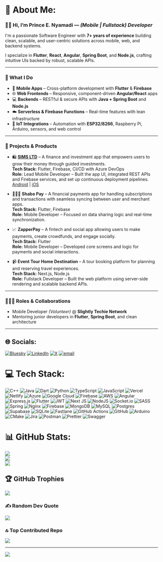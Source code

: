 # 💫 About Me:

### 👋🏽 Hi, I’m Prince E. Nyamadi — *(Mobile | Fullstack) Developer*

I'm a passionate Software Engineer with **7+ years of experience** building clean, scalable, and user-centric solutions across mobile, web, and backend systems.

I specialize in **Flutter**, **React**, **Angular**, **Spring Boot**, and **Node.js**, crafting intuitive UIs backed by robust, scalable APIs.

---

### 🚀 What I Do

- 📱 **Mobile Apps** – Cross-platform development with **Flutter** & **Firebase**  
- 🌐 **Web Frontends** – Responsive, component-driven **Angular/React** apps  
- 💻 **Backends** – RESTful & secure APIs with **Java + Spring Boot** and **Node.js**  
- ☁️ **Serverless & Firebase Functions** – Real-time features with lean infrastructure  
- 📡 **IoT Integrations** – Automation with **ESP32/8266**, Raspberry Pi, Arduino, sensors, and web control  

---

### 💼 Projects & Products

- 🛍️ **[SIMS LTD](https://www.sims.com.gh/ghanasims/management-investment-services)** – A finance and investment app that empowers users to grow their money through guided investments.  
  **Tech Stack:** Flutter, Firebase, CI/CD with Azure DevOps  
  **Role:** Lead Mobile Developer – Built the app UI, integrated REST APIs and Firebase services, and set up continuous deployment pipelines.  
  [Android](https://play.google.com/store/apps/details?id=com.stanbic.sims.sims&pcampaignid=web_share) | [iOS](https://apps.apple.com/gh/app/sims-ltd/id6443445525)

- 👩🏽‍⚕️ **Shabo Pay** – A financial payments app for handling subscriptions and transactions with seamless syncing between user and merchant apps.  
  **Tech Stack:** Flutter, Firebase  
  **Role:** Mobile Developer – Focused on data sharing logic and real-time synchronization.

- 📈 **ZapperPay** – A fintech and social app allowing users to make payments, create crowdfunds, and engage socially.  
  **Tech Stack:** Flutter  
  **Role:** Mobile Developer – Developed core screens and logic for payments and social interactions.

- 📹 **Event Tour Home Destination** – A tour booking platform for planning and reserving travel experiences.  
  **Tech Stack:** Next.js, Node.js  
  **Role:** Fullstack Developer – Built the web platform using server-side rendering and scalable backend APIs.

---

### 👨🏽‍💻 Roles & Collaborations

- Mobile Developer *(Volunteer)* @ **Slightly Techie Network** 
- Mentoring junior developers in **Flutter**, **Spring Boot**, and clean architecture  

---


## 🌐 Socials:
[![Bluesky](https://img.shields.io/badge/bluesky-0285FF?style=for-the-badge&logo=bluesky&logoColor=%23FFFFFF)](https://bsky.app/profile/princenyamadi) [![LinkedIn](https://img.shields.io/badge/LinkedIn-%230077B5.svg?logo=linkedin&logoColor=white)](https://linkedin.com/in/prince-nyamadi-51a0401a7/) [![X](https://img.shields.io/badge/X-black.svg?logo=X&logoColor=white)](https://x.com/princenyamadi) [![email](https://img.shields.io/badge/Email-D14836?logo=gmail&logoColor=white)](mailto:princenyamadi.pn@gmail.com) 

# 💻 Tech Stack:
![C++](https://img.shields.io/badge/c++-%2300599C.svg?style=for-the-badge&logo=c%2B%2B&logoColor=white) ![Java](https://img.shields.io/badge/java-%23ED8B00.svg?style=for-the-badge&logo=openjdk&logoColor=white) ![Dart](https://img.shields.io/badge/dart-%230175C2.svg?style=for-the-badge&logo=dart&logoColor=white) ![Python](https://img.shields.io/badge/python-3670A0?style=for-the-badge&logo=python&logoColor=ffdd54) ![TypeScript](https://img.shields.io/badge/typescript-%23007ACC.svg?style=for-the-badge&logo=typescript&logoColor=white) ![JavaScript](https://img.shields.io/badge/javascript-%23323330.svg?style=for-the-badge&logo=javascript&logoColor=%23F7DF1E) ![Vercel](https://img.shields.io/badge/vercel-%23000000.svg?style=for-the-badge&logo=vercel&logoColor=white) ![Netlify](https://img.shields.io/badge/netlify-%23000000.svg?style=for-the-badge&logo=netlify&logoColor=#00C7B7) ![Azure](https://img.shields.io/badge/azure-%230072C6.svg?style=for-the-badge&logo=microsoftazure&logoColor=white) ![Google Cloud](https://img.shields.io/badge/GoogleCloud-%234285F4.svg?style=for-the-badge&logo=google-cloud&logoColor=white) ![Firebase](https://img.shields.io/badge/firebase-%23039BE5.svg?style=for-the-badge&logo=firebase) ![AWS](https://img.shields.io/badge/AWS-%23FF9900.svg?style=for-the-badge&logo=amazon-aws&logoColor=white) ![Angular](https://img.shields.io/badge/angular-%23DD0031.svg?style=for-the-badge&logo=angular&logoColor=white) ![Express.js](https://img.shields.io/badge/express.js-%23404d59.svg?style=for-the-badge&logo=express&logoColor=%2361DAFB) ![Flutter](https://img.shields.io/badge/Flutter-%2302569B.svg?style=for-the-badge&logo=Flutter&logoColor=white) ![JWT](https://img.shields.io/badge/JWT-black?style=for-the-badge&logo=JSON%20web%20tokens) ![Next JS](https://img.shields.io/badge/Next-black?style=for-the-badge&logo=next.js&logoColor=white) ![NodeJS](https://img.shields.io/badge/node.js-6DA55F?style=for-the-badge&logo=node.js&logoColor=white) ![Socket.io](https://img.shields.io/badge/Socket.io-black?style=for-the-badge&logo=socket.io&badgeColor=010101) ![SASS](https://img.shields.io/badge/SASS-hotpink.svg?style=for-the-badge&logo=SASS&logoColor=white) ![Spring](https://img.shields.io/badge/spring-%236DB33F.svg?style=for-the-badge&logo=spring&logoColor=white) ![Nginx](https://img.shields.io/badge/nginx-%23009639.svg?style=for-the-badge&logo=nginx&logoColor=white) ![Firebase](https://img.shields.io/badge/firebase-a08021?style=for-the-badge&logo=firebase&logoColor=ffcd34) ![MongoDB](https://img.shields.io/badge/MongoDB-%234ea94b.svg?style=for-the-badge&logo=mongodb&logoColor=white) ![MySQL](https://img.shields.io/badge/mysql-4479A1.svg?style=for-the-badge&logo=mysql&logoColor=white) ![Postgres](https://img.shields.io/badge/postgres-%23316192.svg?style=for-the-badge&logo=postgresql&logoColor=white) ![Supabase](https://img.shields.io/badge/Supabase-3ECF8E?style=for-the-badge&logo=supabase&logoColor=white) ![SQLite](https://img.shields.io/badge/sqlite-%2307405e.svg?style=for-the-badge&logo=sqlite&logoColor=white) ![Fastlane](https://img.shields.io/badge/fastlane-%2382bd4e.svg?style=for-the-badge&logo=fastlane&logoColor=black) ![GitHub Actions](https://img.shields.io/badge/github%20actions-%232671E5.svg?style=for-the-badge&logo=githubactions&logoColor=white) ![GitHub](https://img.shields.io/badge/github-%23121011.svg?style=for-the-badge&logo=github&logoColor=white) ![Arduino](https://img.shields.io/badge/-Arduino-00979D?style=for-the-badge&logo=Arduino&logoColor=white) ![CMake](https://img.shields.io/badge/CMake-%23008FBA.svg?style=for-the-badge&logo=cmake&logoColor=white) ![Jira](https://img.shields.io/badge/jira-%230A0FFF.svg?style=for-the-badge&logo=jira&logoColor=white) ![Postman](https://img.shields.io/badge/Postman-FF6C37?style=for-the-badge&logo=postman&logoColor=white) ![Prettier](https://img.shields.io/badge/prettier-%23F7B93E.svg?style=for-the-badge&logo=prettier&logoColor=black) ![Swagger](https://img.shields.io/badge/-Swagger-%23Clojure?style=for-the-badge&logo=swagger&logoColor=white)
# 📊 GitHub Stats:
![](https://github-readme-stats.vercel.app/api?username=princenyamadi&theme=codeSTACKr&hide_border=false&include_all_commits=true&count_private=true)<br/>
![](https://nirzak-streak-stats.vercel.app/?user=princenyamadi&theme=codeSTACKr&hide_border=false)<br/>
![](https://github-readme-stats.vercel.app/api/top-langs/?username=princenyamadi&theme=codeSTACKr&hide_border=false&include_all_commits=true&count_private=true&layout=compact)

## 🏆 GitHub Trophies
![](https://github-profile-trophy.vercel.app/?username=princenyamadi&theme=radical&no-frame=false&no-bg=false&margin-w=4)

### ✍️ Random Dev Quote
![](https://quotes-github-readme.vercel.app/api?type=horizontal&theme=radical)

### 🔝 Top Contributed Repo
![](https://github-contributor-stats.vercel.app/api?username=princenyamadi&limit=5&theme=dark&combine_all_yearly_contributions=true)

---
[![](https://visitcount.itsvg.in/api?id=princenyamadi&icon=0&color=7)](https://visitcount.itsvg.in)

<!-- Proudly created with GPRM ( https://gprm.itsvg.in ) -->
